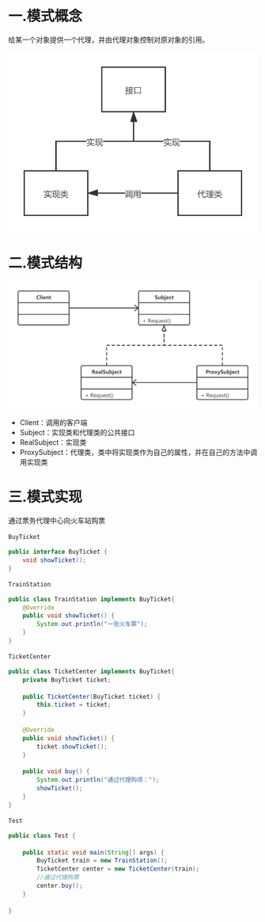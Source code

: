 # 一.模式概念

给某一个对象提供一个代理，并由代理对象控制对原对象的引用。

![](https://raw.githubusercontent.com/MrWater233/PictureHost/master/20200929084943.png)

# 二.模式结构

![](https://raw.githubusercontent.com/MrWater233/PictureHost/master/20200929091537.png)

- Client：调用的客户端
- Subject：实现类和代理类的公共接口
- RealSubject：实现类
- ProxySubject：代理类，类中将实现类作为自己的属性，并在自己的方法中调用实现类

# 三.模式实现

通过票务代理中心向火车站购票



`BuyTicket`

```java
public interface BuyTicket {
	void showTicket();
}
```

`TrainStation`

```java
public class TrainStation implements BuyTicket{
	@Override
	public void showTicket() {
		System.out.println("一张火车票");
	}
}
```

`TicketCenter`

```java
public class TicketCenter implements BuyTicket{
	private BuyTicket ticket;

	public TicketCenter(BuyTicket ticket) {
		this.ticket = ticket;
	}

	@Override
	public void showTicket() {
		ticket.showTicket();
	}

	public void buy() {
		System.out.println("通过代理购得：");
		showTicket();
	}
}
```

`Test`

```java
public class Test {

	public static void main(String[] args) {
		BuyTicket train = new TrainStation();
		TicketCenter center = new TicketCenter(train);
		//通过代理购票
		center.buy();
	}
	
}
```

